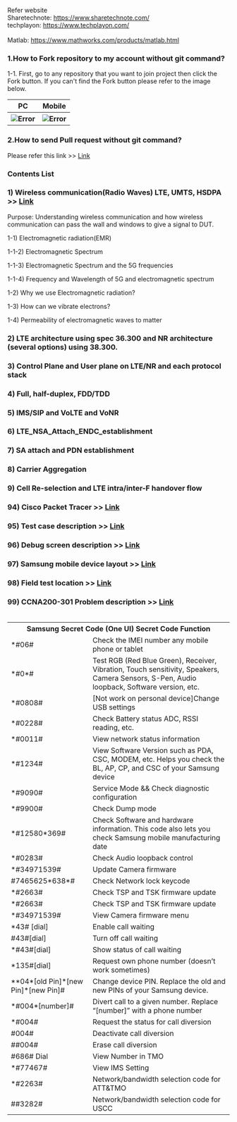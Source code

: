 Refer website<br>
Sharetechnote: https://www.sharetechnote.com/<br>
techplayon: https://www.techplayon.com/<br><br>
Matlab: https://www.mathworks.com/products/matlab.html

### 1.How to Fork repository to my account without git command?
1-1. First, go to any repository that you want to join project then click the Fork button. If you can't find the Fork button please refer to the image below.

<table style="width:100%">
  <tr>
    <th>PC</th>
    <th>Mobile</th>
  </tr>
  <tr>
    <th><img src="https://user-images.githubusercontent.com/54308434/128099372-1ac3b1bc-868d-40d9-840f-b6765dc94584.JPG" alt="Error"></th>
    <th><img src="https://user-images.githubusercontent.com/54308434/128099496-e03e3648-6ecd-49f6-a0ce-745928a9186a.JPG" alt="Error"></th>
  </tr>
</table>

### 2.How to send Pull request without git command?

Please refer this link >> [Link](https://github.com/Kimjunkuk/Algorithm-ranger/blob/main/Pull_request.md)  

### Contents List

### 1) Wireless communication(Radio Waves) LTE, UMTS, HSDPA >> [Link](https://github.com/Kimjunkuk/SoftwareQualityAssurance/blob/main/1_Wireless_Communication.md)
Purpose: Understanding wireless communication and how wireless communication can pass the wall and windows to give a signal to DUT.

1-1) Electromagnetic radiation(EMR)

1-1-2) Electromagnetic Spectrum

1-1-3) Electromagnetic Spectrum and the 5G frequencies

1-1-4) Frequency and Wavelength of 5G and electromagnetic spectrum

1-2) Why we use Electromagnetic radiation?

1-3) How can we vibrate electrons?

1-4) Permeability of electromagnetic waves to matter

### 2) LTE architecture using spec 36.300 and NR architecture (several options) using 38.300.

### 3) Control Plane and User plane on LTE/NR and each protocol stack

### 4) Full, half-duplex, FDD/TDD

### 5) IMS/SIP and VoLTE and VoNR

### 6) LTE_NSA_Attach_ENDC_establishment

### 7) SA attach and PDN establishment

### 8) Carrier Aggregation

### 9) Cell Re-selection and LTE intra/inter-F  handover flow

### 94) Cisco Packet Tracer >> [Link]()

### 95) Test case description >> [Link](https://github.com/Kimjunkuk/SoftwareQualityAssurance/blob/main/%5BTC_Dictionary%5D.md)

### 96) Debug screen description >> [Link](https://github.com/Kimjunkuk/SoftwareQualityAssurance/blob/main/%5BSamsungGalaxy%5D%5BDebugScreen%5D%5B*%230011%23%5D.md)

### 97) Samsung mobile device layout >> [Link](https://github.com/Kimjunkuk/SoftwareQualityAssurance/blob/main/%5BQ2%5D%5BB2%5D%5BGalaxyFold%5D%5BGalaxy%20Z%20Flip%5D%5BDeviceLayout%5D.md)  

### 98) Field test location >> [Link](https://github.com/Kimjunkuk/SoftwareQualityAssurance/blob/main/%5BFT_Location%5D.md)  

### 99) CCNA200-301 Problem description >> [Link](https://github.com/Kimjunkuk/SoftwareQualityAssurance/blob/main/99_CCNA200-301.md) <br><br>

<table style="width:100%">
  <tr>
    <th colspan="2">Samsung Secret Code (One UI) Secret Code Function</th>
  </tr>
  <tr>
    <td>*#06#</td>
    <td>Check the IMEI number any mobile phone or tablet</td>
  </tr>
  <tr>
    <td>*#0*#</td>
    <td>Test RGB (Red Blue Green), Receiver, Vibration, Touch sensitivity, Speakers, Camera Sensors, S-Pen, Audio loopback,  Software version, etc.</td>
  </tr>
  <tr>
    <td>*#0808#</td>
    <td>[Not work on personal device]Change USB settings</td>
  </tr>
  <tr>
    <td>*#0228#</td>
    <td>Check Battery status ADC, RSSI reading, etc.</td>
  </tr>
  <tr>
    <td>*#0011#</td>
    <td>View network status information</td>
  </tr>
  <tr>
    <td>*#1234#</td>
    <td>View Software Version such as PDA, CSC, MODEM, etc. Helps you check the BL, AP, CP, and CSC of your Samsung device</td>
  </tr>
  <tr>
    <td>*#9090#</td>
    <td>Service Mode && Check diagnostic configuration</td>
  </tr>
  <tr>
    <td>*#9900#</td>
    <td>Check Dump mode</td>
  </tr>
  <tr>
    <td>*#12580*369#</td>
    <td>Check Software and hardware information. This code also lets you check Samsung mobile manufacturing date</td>
  </tr>
  <tr>
    <td>*#0283#</td>
    <td>Check Audio loopback control</td>
  </tr>
  <tr>
    <td>*#34971539#</td>
    <td>Update Camera firmware</td>
  </tr>
  <tr>
    <td>#7465625*638*#</td>
    <td>Check Network lock keycode</td>
  </tr>
  <tr>
    <td>*#2663#</td>
    <td>Check TSP and TSK firmware update</td>
  </tr>
  <tr>
    <td>*#2663#</td>
    <td>Check TSP and TSK firmware update</td>
  </tr>
  <tr>
    <td>*#34971539#</td>
    <td>View Camera firmware menu</td>
  </tr>
  <tr>
    <td>*43# [dial]</td>
    <td>Enable call waiting</td>
  </tr>
  <tr>
    <td>#43#[dial]</td>
    <td>Turn off call waiting</td>
  </tr>
  <tr>
    <td>*#43#[dial]</td>
    <td>Show status of call waiting</td>
  </tr>
  <tr>
    <td>*135#[dial]</td>
    <td>Request own phone number (doesn’t work sometimes)</td>
  </tr>
  <tr>
    <td>**04*[old Pin]*[new Pin]*[new Pin]#</td>
    <td>Change device PIN. Replace the old and new PINs of your Samsung device.</td>
  </tr>
  <tr>
    <td>*#004*[number]#</td>
    <td>Divert call to a given number. Replace “[number]” with a phone number</td>
  </tr>
  <tr>
    <td>*#004#</td>
    <td>Request the status for call diversion</td>
  </tr>
  <tr>
    <td>#004#</td>
    <td>Deactivate call diversion</td>
  </tr>
  <tr>
    <td>##004#</td>
    <td>Erase call diversion</td>
  </tr>
  <tr>
    <td>#686# Dial</td>
    <td>View Number in TMO</td>
  </tr>
  <tr>
    <td>*#77467#</td>
    <td>View IMS Setting</td>
  </tr>
  <tr>
    <td>*#2263#</td>
    <td>Network/bandwidth selection code for ATT&TMO</td>
  </tr>
  <tr>
    <td>##3282#</td>
    <td>Network/bandwidth selection code for USCC</td>
  </tr> 
</table>
